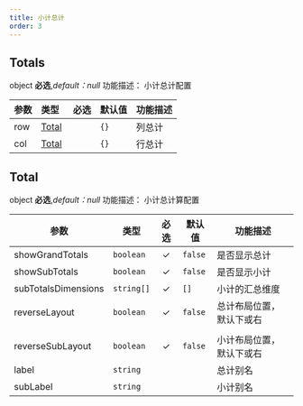 ```yaml
---
title: 小计总计
order: 3
---
```


## Totals

object **必选**,_default：null_ 功能描述： 小计总计配置

| 参数 | 类型   | 必选  | 默认值 | 功能描述 |
| --- | --- | :-: | --- | --- |
| row | [Total](/zh/docs/api/general/S2Options#total) |  |   `{}` | 列总计 |
| col | [Total](/zh/docs/api/general/S2Options#total) |  |   `{}` | 行总计 |

## Total

object **必选**,_default：null_ 功能描述： 小计总计算配置

| 参数 | 类型 | 必选  | 默认值 | 功能描述 |
| --- | --- | :-:  | --- | --- |
| showGrandTotals | `boolean` | ✓ |   `false` | 是否显示总计 |
| showSubTotals | `boolean` | ✓ |   `false` | 是否显示小计 |
| subTotalsDimensions | `string[]` | ✓ |  `[]` | 小计的汇总维度 |
| reverseLayout | `boolean` | ✓ |   `false` | 总计布局位置，默认下或右 |
|  |
| reverseSubLayout | `boolean` | ✓ |  `false` | 小计布局位置，默认下或右 |
| label | `string` |  |  |   总计别名 |
| subLabel | `string` |  |    | 小计别名 |
